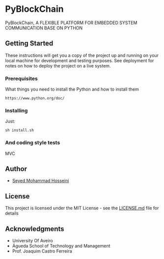 # PyBlockChain

PyBlockChain, A FLEXIBLE PLATFORM FOR EMBEDDED SYSTEM COMMUNICATION BASE ON PYTHON

## Getting Started

These instructions will get you a copy of the project up and running on your local machine for development and testing purposes. See deployment for notes on how to deploy the project on a live system.

### Prerequisites

What things you need to install the Python and how to install them

```
https://www.python.org/doc/
```

### Installing

Just:

```
sh install.sh
```


### And coding style tests

MVC

## Author

* [Seyed Mohammad Hosseini](https://www.researchgate.net/profile/Seyed_Hosseini93) 


## License

This project is licensed under the MIT License - see the [LICENSE.md](LICENSE.md) file for details

## Acknowledgments

* University Of Aveiro
* Águeda School of Technology and Management
* Prof. Joaquim Castro Ferreira
